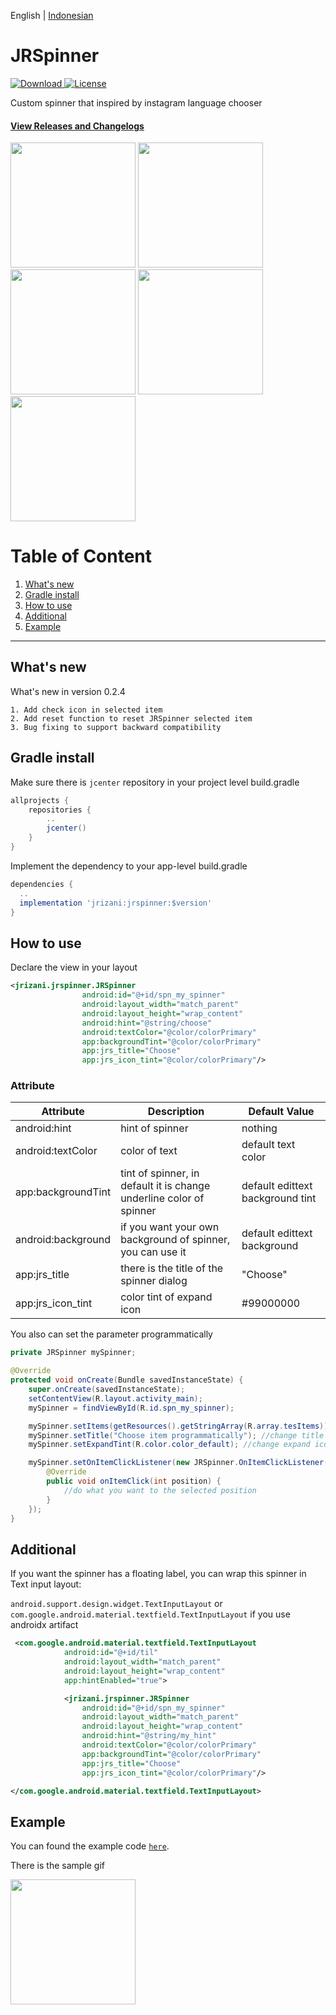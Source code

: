 English | [Indonesian](https://github.com/jrizani/JRSpinner/blob/master/README_id.md)

# JRSpinner
[ ![Download](https://api.bintray.com/packages/juliannoorrizani/maven/JRSpinner/images/download.svg) ](https://bintray.com/juliannoorrizani/maven/JRSpinner/_latestVersion)
[![License](https://img.shields.io/badge/License-Apache%202.0-blue.svg)](https://opensource.org/licenses/Apache-2.0)

Custom spinner that inspired by instagram language chooser

#### [View Releases and Changelogs](https://github.com/jrizani/JRSpinner/releases)
<img src="https://github.com/jrizani/JRSpinner/raw/master/ss/example_spinner.png" width="200px"/> <img src="https://github.com/jrizani/JRSpinner/raw/master/ss/example_spinner_dialog.png" width="200px"/> <img src="https://github.com/jrizani/JRSpinner/raw/master/ss/example_spinner_dialog_selected.png" width="200px"/> <img src="https://github.com/jrizani/JRSpinner/raw/master/ss/example_spinner_dialog_search.png" width="200px"/> <img src="https://github.com/jrizani/JRSpinner/raw/master/ss/example_spinner_selected_item.png" width="200px"/>


# Table of Content
1. [What's new](#whats-new)
2. [Gradle install](#gradle-install)
3. [How to use](#how-to-use)
4. [Additional](#additional)
5. [Example](#example)

---

## What's new
What's new in version 0.2.4
```
1. Add check icon in selected item
2. Add reset function to reset JRSpinner selected item
3. Bug fixing to support backward compatibility
```

## Gradle install
Make sure there is `jcenter` repository in your project level build.gradle

```gradle
allprojects {
    repositories {
        ..
        jcenter()
    }
}
```

Implement the dependency to your app-level build.gradle

```gradle
dependencies {
  ..
  implementation 'jrizani:jrspinner:$version'
}
```

## How to use
Declare the view in your layout
```xml
<jrizani.jrspinner.JRSpinner
                android:id="@+id/spn_my_spinner"
                android:layout_width="match_parent"
                android:layout_height="wrap_content"
                android:hint="@string/choose"
                android:textColor="@color/colorPrimary"
                app:backgroundTint="@color/colorPrimary"
                app:jrs_title="Choose"
                app:jrs_icon_tint="@color/colorPrimary"/>
```

### Attribute
| Attribute | Description | Default Value |
| --- | --- | --- |
| android:hint | hint of spinner | nothing |
| android:textColor | color of text | default text color |
| app:backgroundTint | tint of spinner, in default it is change underline color of spinner | default edittext background tint |
| android:background | if you want your own background of spinner, you can use it | default edittext background |
| app:jrs_title | there is the title of the spinner dialog | "Choose" |
| app:jrs_icon_tint | color tint of expand icon | #99000000 |

You also can set the parameter programmatically
```java
private JRSpinner mySpinner;

@Override
protected void onCreate(Bundle savedInstanceState) {
    super.onCreate(savedInstanceState);
    setContentView(R.layout.activity_main);
    mySpinner = findViewById(R.id.spn_my_spinner);

    mySpinner.setItems(getResources().getStringArray(R.array.tesItems)); //this is important, you must set it to set the item list
    mySpinner.setTitle("Choose item programmatically"); //change title of spinner-dialog programmatically
    mySpinner.setExpandTint(R.color.color_default); //change expand icon tint programmatically

    mySpinner.setOnItemClickListener(new JRSpinner.OnItemClickListener() { //set it if you want the callback
        @Override
        public void onItemClick(int position) {
            //do what you want to the selected position
        }
    });
}
```

## Additional
If you want the spinner has a floating label, you can wrap this spinner in Text input layout:

`android.support.design.widget.TextInputLayout` or `com.google.android.material.textfield.TextInputLayout` if you use androidx artifact

```xml
 <com.google.android.material.textfield.TextInputLayout
            android:id="@+id/til"
            android:layout_width="match_parent"
            android:layout_height="wrap_content"
            app:hintEnabled="true">

            <jrizani.jrspinner.JRSpinner
                android:id="@+id/spn_my_spinner"
                android:layout_width="match_parent"
                android:layout_height="wrap_content"
                android:hint="@string/my_hint"
                android:textColor="@color/colorPrimary"
                app:backgroundTint="@color/colorPrimary"
                app:jrs_title="Choose"
                app:jrs_icon_tint="@color/colorPrimary"/>

</com.google.android.material.textfield.TextInputLayout>
```

## Example
You can found the example code [`here`](https://github.com/jrizani/JRSpinner/tree/master/example).

There is the sample gif

<img src="https://github.com/jrizani/JRSpinner/raw/master/ss/sample.gif" width="200px"/>
